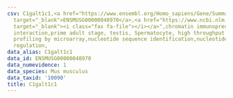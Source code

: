 ```yaml
---
csv: C1galt1c1,<a href="https://www.ensembl.org/Homo_sapiens/Gene/Summary?db=core;g=ENSMUSG00000048970"
  target="_blank">ENSMUSG00000048970</a>,<a href="https://www.ncbi.nlm.nih.gov/pubmed/23834426"
  target="_blank"><i class="fas fa-file"></i></a>",chromatin immunoprecipitation assay,direct
  interaction,prime adult stage, testis, Spermatocyte, high throughput transcription
  profiling by microarray,nucleotide sequence identification,nucleotide sequence identification,transcriptional
  regulation,
data_alias: C1galt1c1
data_id: ENSMUSG00000048970
data_numevidence: 1
data_species: Mus musculus
data_taxid: '10090'
title: C1galt1c1
---
```

